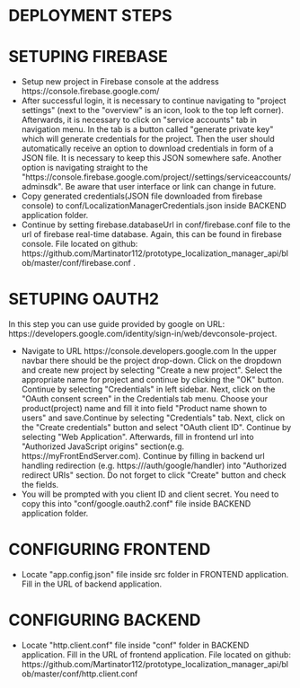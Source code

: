 ﻿<h1>DEPLOYMENT STEPS</h1>

<h1> SETUPING FIREBASE </h1>
<ul>
  <li>Setup new project in Firebase console at the address https://console.firebase.google.com/</li>
  <li>After successful login, it is necessary to continue navigating to "project settings" (next to the "overview" is an icon, look to the top left corner).
Afterwards, it is necessary to click on "service accounts" tab in navigation menu.
In the tab is a button called "generate private key" which will generate credentials for the project.
Then the user should automatically receive an option to download credentials in form of a JSON file. It is necessary to keep this JSON somewhere safe.
Another option is navigating straight to the "https://console.firebase.google.com/project/<name_of_your_firebase_project>/settings/serviceaccounts/adminsdk".
Be aware that user interface or link can change in future.</li>
  <li>Copy generated credentials(JSON file downloaded from firebase console) to conf/LocalizationManagerCredentials.json inside BACKEND application folder.
</li>
  <li>Continue by setting firebase.databaseUrl in conf/firebase.conf file to the url of firebase real-time database.
Again, this can be found in firebase console.
File located on github: https://github.com/Martinator112/prototype_localization_manager_api/blob/master/conf/firebase.conf .
</li>

</ul>

<h1> SETUPING OAUTH2 </h1>
In this step you can use guide provided by google on URL: https://developers.google.com/identity/sign-in/web/devconsole-project.
<ul>
  <li>
    Navigate to URL https://console.developers.google.com
    In the upper navbar there should be the project drop-down.
    Click on the dropdown and create new project by selecting "Create a new project".
    Select the appropriate name for project and continue by clicking the "OK" button.
    Continue by selecting "Credentials" in left sidebar.
    Next, click on the "OAuth consent screen" in the Credentials tab menu.
    Choose your product(project) name and fill it into field "Product name shown to users" and save.Continue by selecting "Credentials" tab. Next, click on the "Create credentials" button and select "OAuth client ID".
    Continue by selecting "Web Application".
    Afterwards, fill in frontend url into "Authorized JavaScript origins" section(e.g. https://myFrontEndServer.com).
    Continue by filling in backend url handling redirection (e.g. https://<host>/auth/google/handler) into "Authorized redirect URIs" section.
    Do not forget to click "Create" button and check the fields.
  </li>
  <li>
    You will be prompted with you client ID and client secret.
    You need to copy this into "conf/google.oauth2.conf" file inside BACKEND application folder.
  </li>
</ul>


<h1> CONFIGURING FRONTEND </h1>

<ul>
  <li>
    Locate "app.config.json" file inside src folder in FRONTEND application.
    Fill in the URL of backend application.
  </li>
</ul>

<h1> CONFIGURING BACKEND </h1>
<ul>
  <li>
    Locate "http.client.conf" file inside "conf" folder in BACKEND application.
    Fill in the URL of frontend application.
    File located on github: https://github.com/Martinator112/prototype_localization_manager_api/blob/master/conf/http.client.conf
   
  </li>
</ul>
